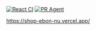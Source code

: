 [![React CI](https://github.com/SparkyBeles/shop/actions/workflows/build.yaml/badge.svg)](https://github.com/SparkyBeles/shop/actions/workflows/build.yaml)
[![PR Agent](https://github.com/SparkyBeles/shop/actions/workflows/pr_agent.yaml/badge.svg?event=check_run)](https://github.com/SparkyBeles/shop/actions/workflows/pr_agent.yaml)

https://shop-ebon-nu.vercel.app/
